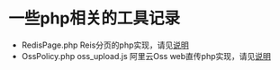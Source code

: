 # 一些php相关的工具记录
- RedisPage.php Reis分页的php实现，请见[说明](http://www.cnblogs.com/xdao/p/redis_page.html)
- OssPolicy.php oss_upload.js  阿里云Oss web直传php实现，请见[说明](http://www.cnblogs.com/xdao/p/php_ossupload.html)
